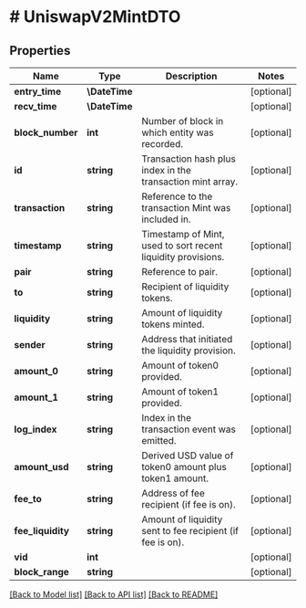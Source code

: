 # # UniswapV2MintDTO

## Properties

Name | Type | Description | Notes
------------ | ------------- | ------------- | -------------
**entry_time** | **\DateTime** |  | [optional]
**recv_time** | **\DateTime** |  | [optional]
**block_number** | **int** | Number of block in which entity was recorded. | [optional]
**id** | **string** | Transaction hash plus index in the transaction mint array. | [optional]
**transaction** | **string** | Reference to the transaction Mint was included in. | [optional]
**timestamp** | **string** | Timestamp of Mint, used to sort recent liquidity provisions. | [optional]
**pair** | **string** | Reference to pair. | [optional]
**to** | **string** | Recipient of liquidity tokens. | [optional]
**liquidity** | **string** | Amount of liquidity tokens minted. | [optional]
**sender** | **string** | Address that initiated the liquidity provision. | [optional]
**amount_0** | **string** | Amount of token0 provided. | [optional]
**amount_1** | **string** | Amount of token1 provided. | [optional]
**log_index** | **string** | Index in the transaction event was emitted. | [optional]
**amount_usd** | **string** | Derived USD value of token0 amount plus token1 amount. | [optional]
**fee_to** | **string** | Address of fee recipient (if fee is on). | [optional]
**fee_liquidity** | **string** | Amount of liquidity sent to fee recipient (if fee is on). | [optional]
**vid** | **int** |  | [optional]
**block_range** | **string** |  | [optional]

[[Back to Model list]](../../README.md#models) [[Back to API list]](../../README.md#endpoints) [[Back to README]](../../README.md)
